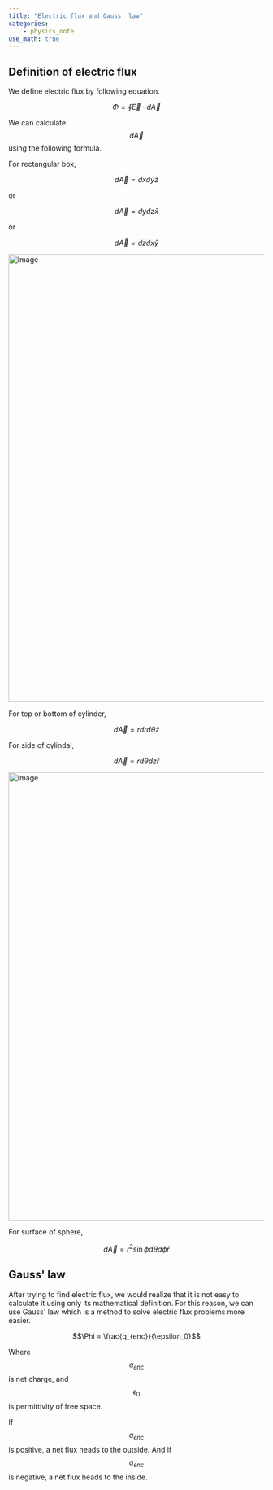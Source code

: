 ```yaml
---
title: "Electric flux and Gauss' law"
categories:
    - physics_note
use_math: true
---
```


## Definition of electric flux

We define electric flux by following equation.  

$$\Phi = \oint\vec{E}\cdot d\vec{A}$$

We can calculate $$d\vec{A}$$ using the following formula.  
  
For rectangular box,  

$$d\vec{A} = dxdy\hat{z}$$ 

or 

$$d\vec{A} = dydz\hat{x}$$

or

$$d\vec{A} = dzdx\hat{y}$$
  
<img width="1524" height="881" alt="Image" src="https://github.com/user-attachments/assets/a6d440aa-917a-473a-9530-e6304b8fbbf3" />

For top or bottom of cylinder,
  
$$d\vec{A} = rdrd\theta\hat{z}$$

For side of cylindal,
  
$$d\vec{A} = rd\theta dz\hat{r}$$

<img width="1524" height="881" alt="Image" src="https://github.com/user-attachments/assets/0def6749-de92-47d5-926d-393c4a84be6e" />

For surface of sphere,  

$$d\vec{A} = r^2 \sin\phi d\theta d\phi \hat{r}$$
    
## Gauss' law

After trying to find electric flux, we would realize that it is not easy to calculate it using only its mathematical definition.
For this reason, we can use Gauss' law which is a method to solve electric flux problems more easier.

$$\Phi = \frac{q_{enc}}{\epsilon_0}$$

Where $$q_{enc}$$ is net charge, and $$\epsilon_0$$ is permittivity of free space.  
  
If $$q_{enc}$$ is positive, a net flux heads to the outside. 
And if $$q_{enc}$$ is negative, a net flux heads to the inside.
